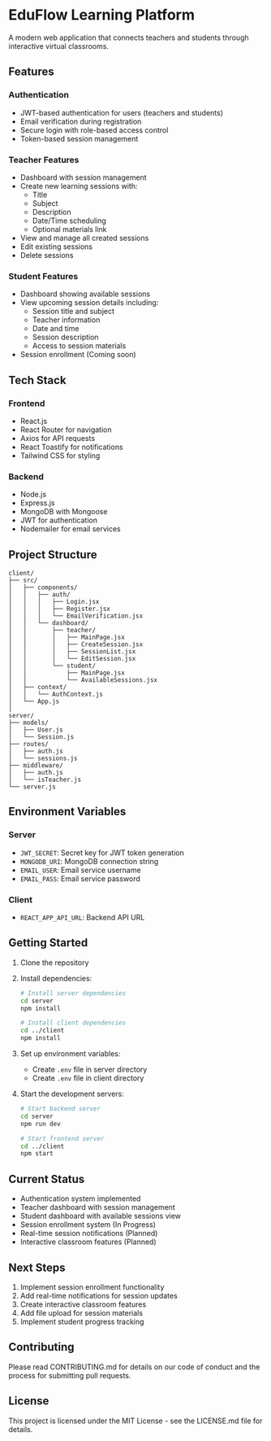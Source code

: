# EduFlow Learning Platform

A modern web application that connects teachers and students through interactive virtual classrooms.

## Features

### Authentication
- JWT-based authentication for users (teachers and students)
- Email verification during registration
- Secure login with role-based access control
- Token-based session management

### Teacher Features
- Dashboard with session management
- Create new learning sessions with:
  - Title
  - Subject
  - Description
  - Date/Time scheduling
  - Optional materials link
- View and manage all created sessions
- Edit existing sessions
- Delete sessions

### Student Features
- Dashboard showing available sessions
- View upcoming session details including:
  - Session title and subject
  - Teacher information
  - Date and time
  - Session description
  - Access to session materials
- Session enrollment (Coming soon)

## Tech Stack

### Frontend
- React.js
- React Router for navigation
- Axios for API requests
- React Toastify for notifications
- Tailwind CSS for styling

### Backend
- Node.js
- Express.js
- MongoDB with Mongoose
- JWT for authentication
- Nodemailer for email services

## Project Structure

```
client/
├── src/
│   ├── components/
│   │   ├── auth/
│   │   │   ├── Login.jsx
│   │   │   ├── Register.jsx
│   │   │   └── EmailVerification.jsx
│   │   └── dashboard/
│   │       ├── teacher/
│   │       │   ├── MainPage.jsx
│   │       │   ├── CreateSession.jsx
│   │       │   ├── SessionList.jsx
│   │       │   └── EditSession.jsx
│   │       └── student/
│   │           ├── MainPage.jsx
│   │           └── AvailableSessions.jsx
│   ├── context/
│   │   └── AuthContext.js
│   └── App.js
│
server/
├── models/
│   ├── User.js
│   └── Session.js
├── routes/
│   ├── auth.js
│   └── sessions.js
├── middleware/
│   ├── auth.js
│   └── isTeacher.js
└── server.js
```

## Environment Variables

### Server
- `JWT_SECRET`: Secret key for JWT token generation
- `MONGODB_URI`: MongoDB connection string
- `EMAIL_USER`: Email service username
- `EMAIL_PASS`: Email service password

### Client
- `REACT_APP_API_URL`: Backend API URL

## Getting Started

1. Clone the repository
2. Install dependencies:
   ```bash
   # Install server dependencies
   cd server
   npm install

   # Install client dependencies
   cd ../client
   npm install
   ```

3. Set up environment variables:
   - Create `.env` file in server directory
   - Create `.env` file in client directory

4. Start the development servers:
   ```bash
   # Start backend server
   cd server
   npm run dev

   # Start frontend server
   cd ../client
   npm start
   ```

## Current Status
- Authentication system implemented
- Teacher dashboard with session management
- Student dashboard with available sessions view
- Session enrollment system (In Progress)
- Real-time session notifications (Planned)
- Interactive classroom features (Planned)

## Next Steps
1. Implement session enrollment functionality
2. Add real-time notifications for session updates
3. Create interactive classroom features
4. Add file upload for session materials
5. Implement student progress tracking

## Contributing
Please read CONTRIBUTING.md for details on our code of conduct and the process for submitting pull requests.

## License
This project is licensed under the MIT License - see the LICENSE.md file for details.

